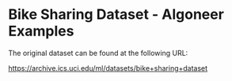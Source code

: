 # Bike Sharing Dataset - Algoneer Examples

The original dataset can be found at the following URL:

https://archive.ics.uci.edu/ml/datasets/bike+sharing+dataset
